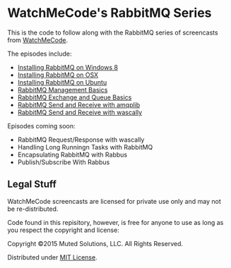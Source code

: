 # WatchMeCode's RabbitMQ Series

This is the code to follow along with the RabbitMQ series of
screencasts from [WatchMeCode](http://watchmecode.net).

The episodes include:

* [Installing RabbitMQ on Windows 8](https://sub.watchmecode.net/rabbitmq-windows8/)
* [Installing RabbitMQ on OSX](https://sub.watchmecode.net/rabbitmq-osx/)
* [Installing RabbitMQ on Ubuntu](https://sub.watchmecode.net/rabbitmq-ubuntu/)
* [RabbitMQ Management Basics](https://sub.watchmecode.net/rabbitmq-management/)
* [RabbitMQ Exchange and Queue Basics](https://sub.watchmecode.net/rabbitmq-exchange-queue-basics/)
* [RabbitMQ Send and Receive with amqplib](https://sub.watchmecode.net/rabbitmq-send-receive-amqplib/)
* [RabbitMQ Send and Receive with wascally](https://sub.watchmecode.net/rabbitmq-send-receive-wascally/)

Episodes coming soon:

* RabbitMQ Request/Response with wascally
* Handling Long Runningn Tasks with RabbitMQ
* Encapsulating RabbitMQ with Rabbus
* Publish/Subscribe With Rabbus

## Legal Stuff

WatchMeCode screencasts are licensed for private use only and may not be re-distributed.

Code found in this repisitory, however, is free for anyone to use as long as you respect the
copyright and license:

Copyright &copy;2015 Muted Solutions, LLC. All Rights Reserved.

Distributed under [MIT License](http://mutedsolution.mit-license.org).
